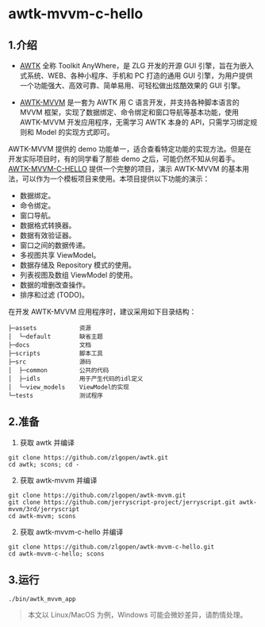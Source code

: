 # awtk-mvvm-c-hello

## 1.介绍

* [AWTK](https://github.com/zlgopen/awtk)  全称 Toolkit AnyWhere，是 ZLG 开发的开源 GUI 引擎，旨在为嵌入式系统、WEB、各种小程序、手机和 PC 打造的通用 GUI 引擎，为用户提供一个功能强大、高效可靠、简单易用、可轻松做出炫酷效果的 GUI 引擎。

* [AWTK-MVVM](https://github.com/zlgopen/awtk-mvvm) 是一套为 AWTK 用 C 语言开发，并支持各种脚本语言的 MVVM 框架，实现了数据绑定、命令绑定和窗口导航等基本功能，使用 AWTK-MVVM 开发应用程序，无需学习 AWTK 本身的 API，只需学习绑定规则和 Model 的实现方式即可。

AWTK-MVVM 提供的 demo 功能单一，适合查看特定功能的实现方法。但是在开发实际项目时，有的同学看了那些 demo 之后，可能仍然不知从何着手。[AWTK-MVVM-C-HELLO](https://github.com/zlgopen/awtk-mvvm-c-hello) 提供一个完整的项目，演示 AWTK-MVVM 的基本用法，可以作为一个模板项目来使用。本项目提供以下功能的演示：

* 数据绑定。
* 命令绑定。
* 窗口导航。
* 数据格式转换器。
* 数据有效验证器。
* 窗口之间的数据传递。
* 多视图共享 ViewModel。
* 数据存储及 Repository 模式的使用。
* 列表视图及数组 ViewModel 的使用。
* 数据的增删改查操作。
* 排序和过滤 (TODO)。

在开发 AWTK-MVVM 应用程序时，建议采用如下目录结构：

```
├─assets            资源
│  └─default        缺省主题
├─docs              文档
├─scripts           脚本工具
├─src               源码
│  ├─common         公共的代码
│  ├─idls           用于产生代码的idl定义
│  └─view_models    ViewModel的实现
└─tests             测试程序
```

## 2.准备

1. 获取 awtk 并编译

```
git clone https://github.com/zlgopen/awtk.git
cd awtk; scons; cd -
```

2. 获取 awtk-mvvm 并编译
```
git clone https://github.com/zlgopen/awtk-mvvm.git
git clone https://github.com/jerryscript-project/jerryscript.git awtk-mvvm/3rd/jerryscript
cd awtk-mvvm; scons
```

2. 获取 awtk-mvvm-c-hello 并编译
```
git clone https://github.com/zlgopen/awtk-mvvm-c-hello.git
cd awtk-mvvm-c-hello; scons
```

## 3.运行

```
./bin/awtk_mvvm_app
```

> 本文以 Linux/MacOS 为例，Windows 可能会微妙差异，请酌情处理。
